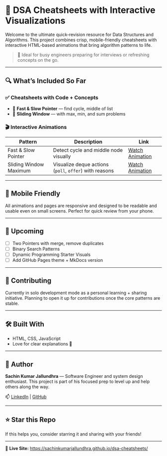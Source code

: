 # 🧠 DSA Cheatsheets with Interactive Visualizations

Welcome to the ultimate quick-revision resource for Data Structures and Algorithms. This project combines crisp, mobile-friendly cheatsheets with interactive HTML-based animations that bring algorithm patterns to life.

> 🎯 Ideal for busy engineers preparing for interviews or refreshing concepts on the go.

---

## 🔍 What’s Included So Far

### ✅ Cheatsheets with Code + Concepts
- 📄 **Fast & Slow Pointer** — find cycle, middle of list
- 📄 **Sliding Window** — with max, min, and sum problems

### 🎬 Interactive Animations
| Pattern | Description | Link |
|--------|-------------|------|
| Fast & Slow Pointer | Detect cycle and middle node visually | [Watch Animation](https://sachinkumarjallundhra.github.io/dsa-cheatsheets/patterns/fast_slow_pointer_animation.html) |
| Sliding Window Maximum | Visualize deque actions (`poll`, `offer`) with reasons | [Watch Animation](https://sachinkumarjallundhra.github.io/dsa-cheatsheets/patterns/sliding_window_maximum_animation.html) |

---

## 📱 Mobile Friendly
All animations and pages are responsive and designed to be readable and usable even on small screens. Perfect for quick review from your phone.

---

## 🚧 Upcoming
- [ ] Two Pointers with merge, remove duplicates
- [ ] Binary Search Patterns
- [ ] Dynamic Programming Starter Visuals
- [ ] Add GitHub Pages theme + MkDocs version

---

## 🤝 Contributing
Currently in solo development mode as a personal learning + sharing initiative. Planning to open it up for contributions once the core patterns are stable.

---

## 🛠 Built With
- HTML, CSS, JavaScript
- Love for clear explanations 💙

---

## 👋 Author
**Sachin Kumar Jallundhra** — Software Engineer and system design enthusiast. This project is part of his focused prep to level up and help others along the way.

📫 [LinkedIn](https://www.linkedin.com/in/sachin-kumar-jallundhra-09624912b/) | [GitHub](https://github.com/sachinkumarjallundhra)

---

## ⭐ Star this Repo
If this helps you, consider starring it and sharing with your friends!

---

📢 **Live Site:** https://sachinkumarjallundhra.github.io/dsa-cheatsheets/
